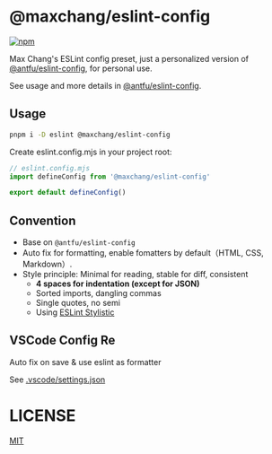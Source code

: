 # @maxchang/eslint-config

[![npm](https://img.shields.io/npm/v/@maxchang/eslint-config?color=444)](https://npmjs.com/package/@maxchang/eslint-config)

Max Chang's ESLint config preset, just a personalized version of [@antfu/eslint-config](https://github.com/antfu/eslint-config), for personal use.

See usage and more details in [@antfu/eslint-config](https://github.com/antfu/eslint-config).

## Usage

```bash
pnpm i -D eslint @maxchang/eslint-config
```

Create eslint.config.mjs in your project root:

```js
// eslint.config.mjs
import defineConfig from '@maxchang/eslint-config'

export default defineConfig()
```

## Convention

-   Base on `@antfu/eslint-config`
-   Auto fix for formatting, enable fomatters by default（HTML, CSS, Markdown）.
-   Style principle: Minimal for reading, stable for diff, consistent
    -   **4 spaces for indentation (except for JSON)**
    -   Sorted imports, dangling commas
    -   Single quotes, no semi
    -   Using [ESLint Stylistic](https://github.com/eslint-stylistic/eslint-stylistic)

## VSCode Config Re

Auto fix on save & use eslint as formatter

See [.vscode/settings.json](./.vscode/settings.json)

# LICENSE

[MIT](./LICENSE)
